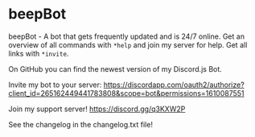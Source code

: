 # beepBot
beepBot - A bot that gets frequently updated and is 24/7 online. Get an overview of all commands with `*help` and join my server for help. Get all links with `*invite`.

On GitHub you can find the newest version of my Discord.js Bot.

Invite my bot to your server: 
https://discordapp.com/oauth2/authorize?client_id=265162449441783808&scope=bot&permissions=1610087551

Join my support server!
https://discord.gg/q3KXW2P

See the changelog in the changelog.txt file!

